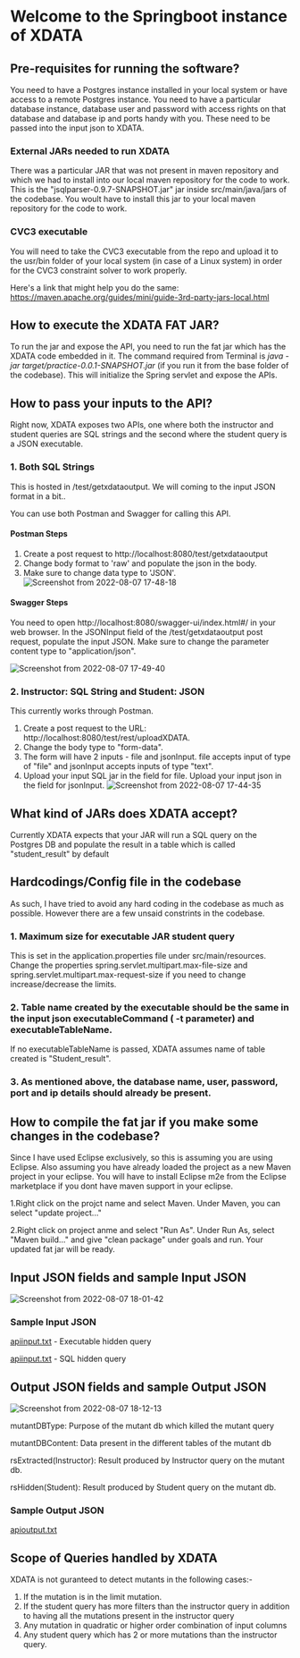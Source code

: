 #  Welcome to the Springboot instance of XDATA



## Pre-requisites for running the software?

You need to have a Postgres instance installed in your local system or have access to a remote Postgres instance. You need to have a particular database instance, database user and password with access rights on that database and database ip and ports handy with you. These need to be passed into the input json to XDATA.

### External JARs needed to run XDATA

There was a particular JAR that was not present in maven repository and which we had to install into our local maven repository for the code to work. This is the "jsqlparser-0.9.7-SNAPSHOT.jar" jar inside src/main/java/jars of the codebase. You woult have to install this jar to your local maven repository for the code to work.

### CVC3 executable
You will need to take the CVC3 executable from the repo and upload it to the usr/bin folder of your local system (in case of a Linux system) in order for the CVC3 constraint solver to work properly.

Here's a link that might help you do the same: https://maven.apache.org/guides/mini/guide-3rd-party-jars-local.html

## How to execute the XDATA FAT JAR?

To run the jar and expose the API, you need to run the fat jar which has the XDATA code embedded in it. The command required from Terminal is *java -jar target/practice-0.0.1-SNAPSHOT.jar* (if you run it from the base folder of the codebase). This will initialize the Spring servlet and expose the APIs.

## How to pass your inputs to the API?

Right now, XDATA exposes two APIs, one where both the instructor and student queries are SQL strings and the second where the student query is a JSON executable.

### 1. Both SQL Strings

This is hosted in /test/getxdataoutput. We will coming to the input JSON format in a bit..

You can use both Postman and Swagger for calling this API.
#### Postman Steps
1. Create a post request to http://localhost:8080/test/getxdataoutput 
2. Change body format to 'raw' and populate the json in the body. 
3. Make sure to change data type  to 'JSON'.
![Screenshot from 2022-08-07 17-48-18](https://user-images.githubusercontent.com/104480282/183290206-635f7b88-ad71-4aaf-aee3-02a422917a08.png)


#### Swagger Steps
You need to open http://localhost:8080/swagger-ui/index.html#/ in your web browser. In the JSONInput field of the /test/getxdataoutput post request, populate the input JSON. Make sure to change the parameter content type to "application/json".

![Screenshot from 2022-08-07 17-49-40](https://user-images.githubusercontent.com/104480282/183290256-b144e857-8b88-4002-b003-fe053a310854.png)

### 2. Instructor: SQL String and Student: JSON

This currently works through Postman.

1. Create a post request to the URL: http://localhost:8080/test/rest/uploadXDATA. 
2. Change the body type to "form-data". 
3. The form will have 2 inputs - file and jsonInput. file accepts input of type of "file" and jsonInput accepts inputs of type "text".
4. Upload your input SQL jar in the field for file. Upload your input json in the field for jsonInput.
![Screenshot from 2022-08-07 17-44-35](https://user-images.githubusercontent.com/104480282/183290125-8631dcb4-85fa-43fc-a54a-6c1efac41696.png)

## What kind of JARs does XDATA accept?

Currently XDATA expects that your JAR will run a SQL query on the Postgres DB and populate the result in a table which is called "student_result" by default

## Hardcodings/Config file in the codebase

As such, I have tried to avoid any hard coding in the codebase as much as possible. However there are a few unsaid constrints in the codebase.

### 1. Maximum size for executable JAR student query

This is set in the application.properties file under src/main/resources. Change the properties spring.servlet.multipart.max-file-size and spring.servlet.multipart.max-request-size if you need to change increase/decrease the limits.

### 2. Table name created by the executable should be the same in the input json executableCommand ( -t parameter) and executableTableName.
If no executableTableName is passed, XDATA assumes name of table created is "Student_result".

### 3. As mentioned above, the database name, user, password, port and ip details should already be present.

## How to compile the fat jar if you make some changes in the codebase?

Since I have used Eclipse exclusively, so this is assuming you are using Eclipse. Also assuming you have already loaded the project as a new Maven project in your eclipse. You will have to install Eclipse m2e from the Eclipse marketplace if you dont have maven support in your eclipse.

1.Right click on the projct name and select Maven. Under Maven, you can select "update project..."

2.Right click on project anme and select "Run As". Under Run As, select "Maven build..." and give "clean package" under goals and run. Your updated fat jar will be ready.

## Input JSON fields and sample Input JSON

![Screenshot from 2022-08-07 18-01-42](https://user-images.githubusercontent.com/104480282/183290681-79c07f30-b147-4a0c-9132-85bcfce1cb14.png)

### Sample Input JSON

[apiinput.txt](https://github.com/pratyoyd/XData-main-springboot/files/9276818/apiinput.txt) - Executable hidden query



[apiinput.txt](https://github.com/pratyoyd/XData-main-springboot/files/9299359/apiinput.txt) - SQL hidden query


## Output JSON fields and sample Output JSON

![Screenshot from 2022-08-07 18-12-13](https://user-images.githubusercontent.com/104480282/183291064-9d4ae59b-037c-4147-ad03-2a124aac3800.png)

mutantDBType: Purpose of the mutant db which killed the mutant query

mutantDBContent: Data present in the different tables of the mutant db

rsExtracted(Instructor): Result produced by Instructor query on the mutant db.

rsHidden(Student): Result produced by Student query on the mutant db.

### Sample Output JSON


[apioutput.txt](https://github.com/pratyoyd/XData-main-springboot/files/9276815/apioutput.txt)

## Scope of Queries handled by XDATA

XDATA is not guranteed to detect mutants in the following cases:-


1. If the mutation is in the limit mutation.
2. If the student query has more filters than the instructor query in addition to having all the mutations present in the instructor query
3. Any mutation in quadratic or higher order combination of input columns
4. Any student query which has 2 or more mutations than the instructor query.




